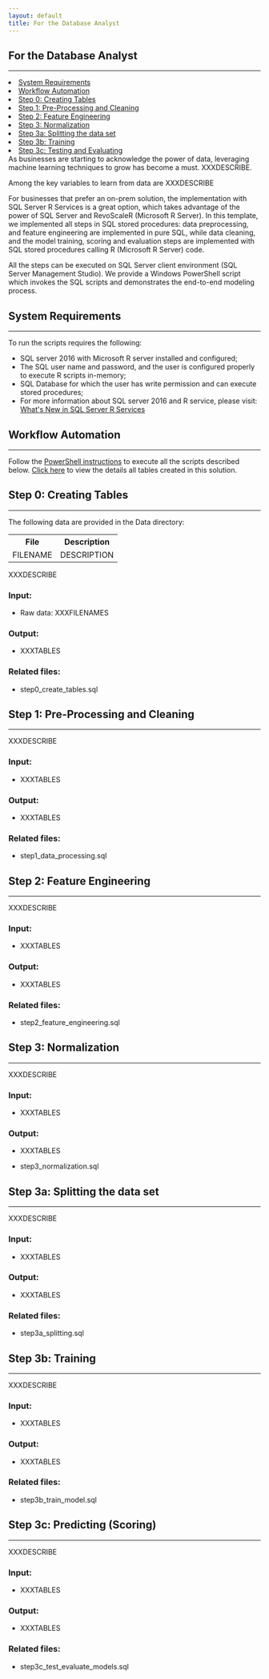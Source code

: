 ```yaml
---
layout: default
title: For the Database Analyst
---
```


## For the Database Analyst
------------------------------

<div class="row">
    <div class="col-md-6">
        <div class="toc">
          <li><a href="#system-requirements">System Requirements</a></li>
          <li><a href="#workflow-automation">Workflow Automation</a></li>
        <li><a href="#step0">Step 0: Creating Tables</a></li>
        <li><a href="#step1">Step 1: Pre-Processing and Cleaning</a></li>
        <li><a href="#step2">Step 2: Feature Engineering</a></li>
        <li><a href="#step3">Step 3: Normalization</a></li>
        <li><a href="#step3a">Step 3a: Splitting the data set</a></li>
        <li><a href="#step3b">Step 3b: Training</a></li>
        <li><a href="#step3c">Step 3c: Testing and Evaluating</a></li>
        </div>
    </div>
    <div class="col-md-6">
      As businesses are starting to acknowledge the power of data, leveraging machine learning techniques to grow has become a must. XXXDESCRIBE.
          </div>
</div>
<p>
Among the key variables to learn from data are XXXDESCRIBE
</p>

For businesses that prefer an on-prem solution, the implementation with SQL Server R Services is a great option, which takes advantage of the power of SQL Server and RevoScaleR (Microsoft R Server). In this template, we implemented all steps in SQL stored procedures: data preprocessing, and feature engineering are implemented in pure SQL, while data cleaning, and the model training, scoring and evaluation steps are implemented with SQL stored procedures calling R (Microsoft R Server) code. 

All the steps can be executed on SQL Server client environment (SQL Server Management Studio). We provide a Windows PowerShell script which invokes the SQL scripts and demonstrates the end-to-end modeling process.

## System Requirements
-----------------------

To run the scripts requires the following:

 * SQL server 2016 with Microsoft R server installed and configured;
 * The SQL user name and password, and the user is configured properly to execute R scripts in-memory;
 * SQL Database for which the user has write permission and can execute stored procedures;
 * For more information about SQL server 2016 and R service, please visit: [What's New in SQL Server R Services](https://msdn.microsoft.com/en-us/library/mt604847.aspx)


## Workflow Automation
-------------------
Follow the [PowerShell instructions](Powershell_Instructions.html) to execute all the scripts described below.  [Click here](tables.html) to view the details all tables created in this solution.

 
<a name="step0">

## Step 0: Creating Tables
--------------------------


The following data are provided in the Data directory:

<table class="table table-compressed table-striped">
  <tr>
    <th>File</th>
    <th>Description</th>
  </tr>
  <tr>
    <td>FILENAME</td>
    <td>DESCRIPTION</td>
  </tr>

</table>

XXXDESCRIBE

### Input:

* Raw data: XXXFILENAMES 

### Output:

* XXXTABLES

### Related files:

* step0_create_tables.sql

<a name="step1">

## Step 1: Pre-Processing and Cleaning
----------------------------------------

XXXDESCRIBE

### Input:

* XXXTABLES

### Output:

* XXXTABLES

### Related files:
* step1_data_processing.sql

<a name="step2">

## Step 2: Feature Engineering
-------------------------------

XXXDESCRIBE

### Input:

* XXXTABLES

### Output:

* XXXTABLES

### Related files:

* step2_feature_engineering.sql

<a name="step3">

## Step 3: Normalization
---------------------------

XXXDESCRIBE

### Input:

* XXXTABLES

### Output:

* XXXTABLES

* step3_normalization.sql

<a name="step3a">

## Step 3a: Splitting the data set
-----------------------------------

XXXDESCRIBE

### Input:

* XXXTABLES

### Output:

* XXXTABLES

### Related files:

* step3a_splitting.sql

<a name="step3b">

## Step 3b: Training
----------------------

XXXDESCRIBE

### Input:

* XXXTABLES

### Output:

* XXXTABLES

### Related files:

* step3b_train_model.sql

<a name="step3c">

## Step 3c: Predicting (Scoring)
---------------------------------

XXXDESCRIBE

### Input:

* XXXTABLES

### Output:

* XXXTABLES

### Related files:

* step3c_test_evaluate_models.sql

<a name="step4">






